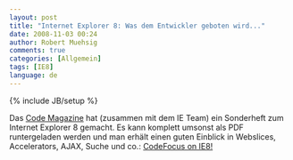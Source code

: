 ```yaml
---
layout: post
title: "Internet Explorer 8: Was dem Entwickler geboten wird..."
date: 2008-11-03 00:24
author: Robert Muehsig
comments: true
categories: [Allgemein]
tags: [IE8]
language: de
---
```

{% include JB/setup %}
<p>Das <a href="http://www.code-magazine.com/">Code Magazine</a> hat (zusammen mit dem IE Team) ein Sonderheft zum Internet Explorer 8 gemacht. Es kann komplett umsonst als PDF runtergeladen werden und man erhält einen guten Einblick in Webslices, Accelerators, AJAX, Suche und co.: <a href="http://blogs.msdn.com/ie/archive/2008/10/30/hot-off-the-press-codefocus-on-ie8.aspx">CodeFocus on IE8!</a></p>
